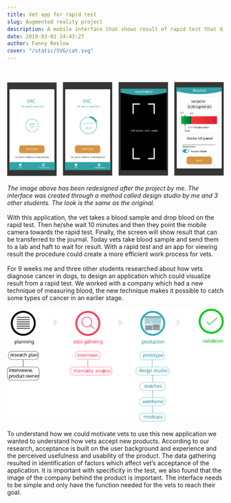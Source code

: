 ```yaml
---
title: Vet app for rapid test
slug: Augmented reality project
description: A mobile interface that shows result of rapid test that diagnose cancer in dogs
date: 2019-03-01 24:43:27
author: Fanny Reslow
cover: "/static/SVG/cat.svg"
---
```

<br><br>
![image of Vac application](/static/Vac1234.svg "image of Vac application")
<br><br>
*The image above has been redesigned after the project by me. The interface was created through a method called design studio by me and 3 other students. The look is the same as the original.*
<br><br>
With this application, the vet takes a blood sample and drop blood on the rapid test. Then he/she wait 10 minutes and then they point the mobile camera towards the rapid test. Finally, the screen will show result that can be transferred to the journal.
Today vets take blood sample and send them to a lab and haft to wait for result.   With a rapid test and an app for viewing result the procedure could create a more efficient work process for vets.
<br><br>
For 9 weeks me and three other students researched about how vets diagnose cancer in dogs, to design an application which could visualize result from a rapid test. We worked with a company which had a new technique of measuring blood, the new technique makes it possible to catch some types of cancer in an earlier stage. 
<br><br>
![image of workprocess](/static/process/processVac.svg "image of workprocess")
<br><br>
To understand how we could motivate vets to use this new application we wanted to understand how vets accept new products. According to our research, acceptance is built on the user background and experience and the perceived usefulness and usability of the product. The data gathering resulted in identification of factors which affect vet’s acceptance of the application. It is important with specificity in the test, we also found that the image of the company behind the product is important. The interface needs to be simple and only have the function needed for the vets to reach their goal.
<br><br>